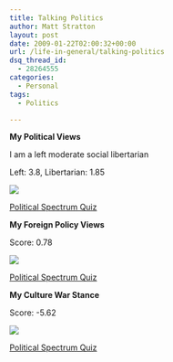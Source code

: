 ```yaml
---
title: Talking Politics
author: Matt Stratton
layout: post
date: 2009-01-22T02:00:32+00:00
url: /life-in-general/talking-politics
dsq_thread_id:
  - 28264555
categories:
  - Personal
tags:
  - Politics

---
```

**My Political Views**
  
I am a left moderate social libertarian
  
Left: 3.8, Libertarian: 1.85
  
![][1]
  
[Political Spectrum Quiz][2]

**My Foreign Policy Views**
  
Score: 0.78
  
![][3]
  
[Political Spectrum Quiz][2]

**My Culture War Stance**
  
Score: -5.62
  
![][4]
  
[Political Spectrum Quiz][2]

 [1]: https://www.gotoquiz.com/politics/grid/12x24.gif
 [2]: https://www.gotoquiz.com/politics/political-spectrum-quiz.html
 [3]: https://www.gotoquiz.com/politics/grid/n54.gif
 [4]: https://www.gotoquiz.com/politics/grid/c22.gif